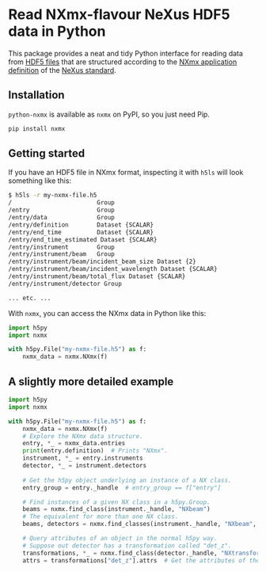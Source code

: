 # Read NXmx-flavour NeXus HDF5 data in Python

This package provides a neat and tidy Python interface for reading data from [HDF5 files](https://www.hdfgroup.org/solutions/hdf5/) that are structured according to the [NXmx application definition](https://manual.nexusformat.org/classes/applications/NXmx.html) of the [NeXus standard](https://www.nexusformat.org/).

## Installation
`python-nxmx` is available as `nxmx` on PyPI, so you just need Pip.
```Bash
pip install nxmx
```

## Getting started

If you have an HDF5 file in NXmx format, inspecting it with `h5ls` will look something like this:
```Bash
$ h5ls -r my-nxmx-file.h5 
/                        Group
/entry                   Group
/entry/data              Group
/entry/definition        Dataset {SCALAR}
/entry/end_time          Dataset {SCALAR}
/entry/end_time_estimated Dataset {SCALAR}
/entry/instrument        Group
/entry/instrument/beam   Group
/entry/instrument/beam/incident_beam_size Dataset {2}
/entry/instrument/beam/incident_wavelength Dataset {SCALAR}
/entry/instrument/beam/total_flux Dataset {SCALAR}
/entry/instrument/detector Group

... etc. ...
```
With `nxmx`, you can access the NXmx data in Python like this:
```Python
import h5py
import nxmx

with h5py.File("my-nxmx-file.h5") as f:
    nxmx_data = nxmx.NXmx(f)
```

## A slightly more detailed example
```Python
import h5py
import nxmx

with h5py.File("my-nxmx-file.h5") as f:
    nxmx_data = nxmx.NXmx(f)
    # Explore the NXmx data structure.
    entry, *_ = nxmx_data.entries
    print(entry.definition)  # Prints "NXmx".
    instrument, *_ = entry.instruments
    detector, *_ = instrument.detectors
    
    # Get the h5py object underlying an instance of a NX class.
    entry_group = entry._handle  # entry_group == f["entry"]

    # Find instances of a given NX class in a h5py.Group.
    beams = nxmx.find_class(instrument._handle, "NXbeam")
    # The equivalent for more than one NX class.
    beams, detectors = nxmx.find_classes(instrument._handle, "NXbeam", "NXdetector")

    # Query attributes of an object in the normal h5py way.
    # Suppose out detector has a transformation called "det_z".
    transformations, *_ = nxmx.find_class(detector._handle, "NXtransformations")
    attrs = transformations["det_z"].attrs  # Get the attributes of the "det_z" dataset.
```
